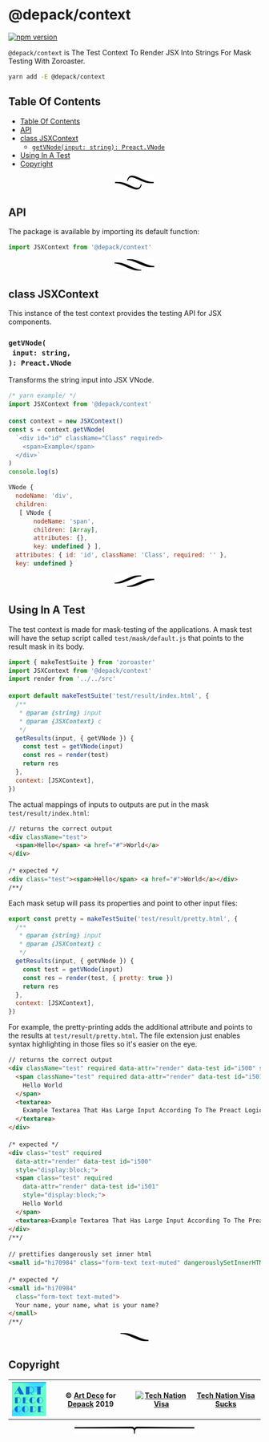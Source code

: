 # @depack/context

[![npm version](https://badge.fury.io/js/%40depack%2Fcontext.svg)](https://npmjs.org/package/@depack/context)

`@depack/context` is The Test Context To Render JSX Into Strings For Mask Testing With Zoroaster.

```sh
yarn add -E @depack/context
```

## Table Of Contents

- [Table Of Contents](#table-of-contents)
- [API](#api)
- [class JSXContext](#class-jsxcontext)
  * [`getVNode(input: string): Preact.VNode`](#getvnodeinput-string-preactvnode)
- [Using In A Test](#using-in-a-test)
- [Copyright](#copyright)

<p align="center"><a href="#table-of-contents"><img src=".documentary/section-breaks/0.svg?sanitize=true"></a></p>

## API

The package is available by importing its default function:

```js
import JSXContext from '@depack/context'
```

<p align="center"><a href="#table-of-contents"><img src=".documentary/section-breaks/1.svg?sanitize=true"></a></p>

## class JSXContext

This instance of the test context provides the testing API for JSX components.

### `getVNode(`<br/>&nbsp;&nbsp;`input: string,`<br/>`): Preact.VNode`

Transforms the string input into JSX VNode.

```jsx
/* yarn example/ */
import JSXContext from '@depack/context'

const context = new JSXContext()
const s = context.getVNode(
  `<div id="id" className="Class" required>
    <span>Example</span>
  </div>`
)
console.log(s)
```
```js
VNode {
  nodeName: 'div',
  children: 
   [ VNode {
       nodeName: 'span',
       children: [Array],
       attributes: {},
       key: undefined } ],
  attributes: { id: 'id', className: 'Class', required: '' },
  key: undefined }
```

<p align="center"><a href="#table-of-contents"><img src=".documentary/section-breaks/2.svg?sanitize=true"></a></p>

## Using In A Test

The test context is made for mask-testing of the applications. A mask test will have the setup script called `test/mask/default.js` that points to the result mask in its body.

```js
import { makeTestSuite } from 'zoroaster'
import JSXContext from '@depack/context'
import render from '../../src'

export default makeTestSuite('test/result/index.html', {
  /**
   * @param {string} input
   * @param {JSXContext} c
   */
  getResults(input, { getVNode }) {
    const test = getVNode(input)
    const res = render(test)
    return res
  },
  context: [JSXContext],
})
```

The actual mappings of inputs to outputs are put in the mask `test/result/index.html`:

```html
// returns the correct output
<div className="test">
  <span>Hello</span> <a href="#">World</a>
</div>

/* expected */
<div class="test"><span>Hello</span> <a href="#">World</a></div>
/**/
```

Each mask setup will pass its properties and point to other input files:

```js
export const pretty = makeTestSuite('test/result/pretty.html', {
  /**
   * @param {string} input
   * @param {JSXContext} c
   */
  getResults(input, { getVNode }) {
    const test = getVNode(input)
    const res = render(test, { pretty: true })
    return res
  },
  context: [JSXContext],
})
```

For example, the pretty-printing adds the additional attribute and points to the results at `test/result/pretty.html`. The file extension just enables syntax highlighting in those files so it's easier on the eye.

```html
// returns the correct output
<div className="test" required data-attr="render" data-test id="i500" style="display:block;" >
  <span className="test" required data-attr="render" data-test id="i501" style="display:block;">
    Hello World
  </span>
  <textarea>
    Example Textarea That Has Large Input According To The Preact Logic. We must not new line this value.
  </textarea>
</div>

/* expected */
<div class="test" required
  data-attr="render" data-test id="i500"
  style="display:block;">
  <span class="test" required
    data-attr="render" data-test id="i501"
    style="display:block;">
    Hello World
  </span>
  <textarea>Example Textarea That Has Large Input According To The Preact Logic. We must not new line this value.</textarea>
</div>
/**/

// prettifies dangerously set inner html
<small id="hi70984" class="form-text text-muted" dangerouslySetInnerHTML={{__html: 'Your name, your name, what is your name?'}}></small>

/* expected */
<small id="hi70984"
  class="form-text text-muted">
  Your name, your name, what is your name?
</small>
/**/
```

<p align="center"><a href="#table-of-contents"><img src=".documentary/section-breaks/3.svg?sanitize=true"></a></p>

## Copyright

<table>
  <tr>
    <th>
      <a href="https://artd.eco">
        <img src="https://raw.githubusercontent.com/wrote/wrote/master/images/artdeco.png" alt="Art Deco" />
      </a>
    </th>
    <th>
      © <a href="https://artd.eco">Art Deco</a> for <a href="https://artd.eco/depack">Depack</a>
      2019
    </th>
    <th>
      <a href="https://www.technation.sucks" title="Tech Nation Visa">
        <img src="https://raw.githubusercontent.com/artdecoweb/www.technation.sucks/master/anim.gif" alt="Tech Nation Visa" />
      </a>
    </th>
    <th>
      <a href="https://www.technation.sucks">Tech Nation Visa Sucks</a>
    </th>
  </tr>
</table>

<p align="center"><a href="#table-of-contents"><img src=".documentary/section-breaks/-1.svg?sanitize=true"></a></p>
